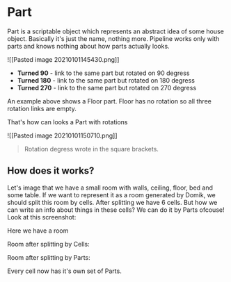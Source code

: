 # Part

Part is a scriptable object which represents an abstract idea of some house object.
Basically it's just the name, nothing more.
Pipeline works only with parts and knows nothing about how parts actually looks. 

![[Pasted image 20210101145430.png]]

- **Turned 90** - link to the same part but rotated on 90 degress
- **Turned 180** - link to the same part but rotated on 180 degress
- **Turned 270** - link to the same part but rotated on 270 degress

An example above shows a Floor part. Floor has no rotation so all three rotation links are empty. 

That's how can looks a Part with rotations

![[Pasted image 20210101150710.png]]



> Rotation degress wrote in the square brackets.

## How does it works?

Let's image that we have a small room with walls, ceiling, floor, bed and some table. If we want to represent it as a room generated by Domik, we should split this room by cells.
After splitting we have 6 cells. But how we can write an info about things in these cells?
We can do it by Parts ofcouse!
Look at this screenshot:

Here we have a room

Room after splitting by Cells:

Room after splitting by Parts:

Every cell now has it's own set of Parts. 





